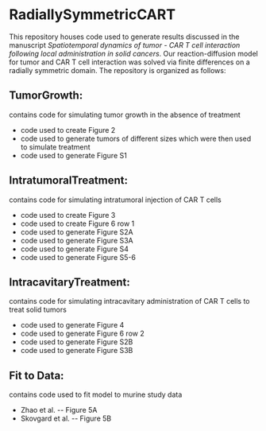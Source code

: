 # RadiallySymmetricCART
This repository houses code used to generate results discussed in the manuscript *Spatiotemporal dynamics of tumor - CAR T cell interaction following local administration in solid cancers*. Our reaction-diffusion model for tumor and CAR T cell interaction was solved via finite differences on a radially symmetric domain. The repository is organized as follows:

## TumorGrowth: 
contains code for simulating tumor growth in the absence of treatment
- code used to create Figure 2
- code used to generate tumors of different sizes which were then used to simulate treatment
- code used to generate Figure S1

## IntratumoralTreatment:
contains code for simulating intratumoral injection of CAR T cells

- code used to create Figure 3
- code used to create Figure 6 row 1
- code used to generate Figure S2A
- code used to generate Figure S3A
- code used to generate Figure S4
- code used to generate Figure S5-6

## IntracavitaryTreatment: 
contains code for simulating intracavitary administration of CAR T cells to treat solid tumors
- code used to generate Figure 4
- code used to generate Figure 6 row 2
- code used to generate Figure S2B
- code used to generate Figure S3B

## Fit to Data:
contains code used to fit model to murine study data
  - Zhao et al. -- Figure 5A
  - Skovgard et al. -- Figure 5B
  
